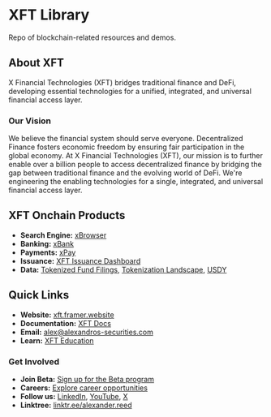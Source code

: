 # XFT Library
Repo of blockchain-related resources and demos. 

## About XFT
X Financial Technologies (XFT) bridges traditional finance and DeFi, developing essential technologies for a unified, integrated, and universal financial access layer.

### Our Vision
We believe the financial system should serve everyone. Decentralized Finance fosters economic freedom by ensuring fair participation in the global economy. At X Financial Technologies (XFT), our mission is to further enable over a billion people to access decentralized finance by bridging the gap between traditional finance and the evolving world of DeFi. We're engineering the enabling technologies for a single, integrated, and universal financial access layer.

## XFT Onchain Products
- **Search Engine:** [xBrowser](https://xchains.w3spaces.com/#gsc.tab=0)
- **Banking:** [xBank](https://xchains.w3spaces.com/pages/xbank.html)
- **Payments:** [xPay](https://payment-two-wheat.vercel.app/)
- **Issuance:** [XFT Issuance Dashboard](https://xissue.replit.app/)
- **Data:** [Tokenized Fund Filings](https://docs.google.com/spreadsheets/d/e/2PACX-1vRW_x1N9xlrxZFpRMKkCOr9ttLcuL-pxSbc9Dw5SCwZK8PumgvjTNhDrxlRVFt2yA/pubhtml), [Tokenization Landscape](https://docs.google.com/spreadsheets/d/e/2PACX-1vTU3hsClJF_dyYuGKRCEd7BXYjosJe8OQIstpMAvF0AU0eUUDcchRI14xkscPQDuw/pubhtml), [USDY](https://xondo.replit.app/)

## Quick Links
- **Website:** [xft.framer.website](https://xft.framer.website/)
- **Documentation:** [XFT Docs](https://xft-docs.gitbook.io/xft-docs)
- **Email:** [alex@alexandros-securities.com](mailto:alex@alexandros-securities.com)
- **Learn:** [XFT Education](https://xlearn.replit.app/)

### Get Involved
- **Join Beta:** [Sign up for the Beta program](https://forms.gle/WVjqETCU2rNkadVp8)
- **Careers:** [Explore career opportunities](https://forms.gle/we2Z4VBqruhF3nvd8)
- **Follow us:** [LinkedIn](https://www.linkedin.com/company/xfintech/), [YouTube](https://www.youtube.com/@xft-reed), [X](https://twitter.com/amr_080) 
- **Linktree:** [linktr.ee/alexander.reed](https://linktr.ee/alexander.reed)


